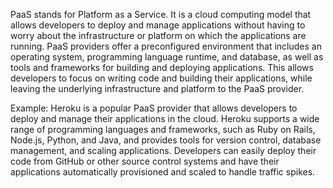 PaaS stands for Platform as a Service. It is a cloud computing model that allows developers to deploy and manage applications without having to worry about the infrastructure or platform on which the applications are running. PaaS providers offer a preconfigured environment that includes an operating system, programming language runtime, and database, as well as tools and frameworks for building and deploying applications. This allows developers to focus on writing code and building their applications, while leaving the underlying infrastructure and platform to the PaaS provider.

Example: Heroku is a popular PaaS provider that allows developers to deploy and manage their applications in the cloud. Heroku supports a wide range of programming languages and frameworks, such as Ruby on Rails, Node.js, Python, and Java, and provides tools for version control, database management, and scaling applications. Developers can easily deploy their code from GitHub or other source control systems and have their applications automatically provisioned and scaled to handle traffic spikes.